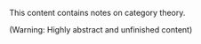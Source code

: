 
This content contains notes on category theory.

(Warning: Highly abstract and unfinished content)
